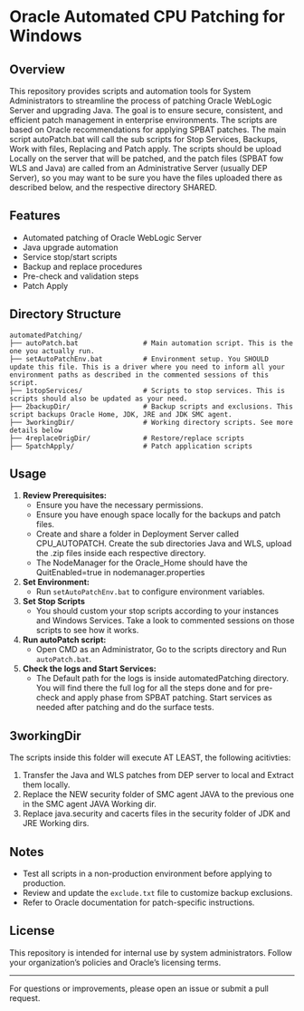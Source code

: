 # Oracle Automated CPU Patching for Windows

## Overview
This repository provides scripts and automation tools for System Administrators to streamline the process of patching Oracle WebLogic Server and upgrading Java. The goal is to ensure secure, consistent, and efficient patch management in enterprise environments. The scripts are based on Oracle recommendations for applying SPBAT patches. 
The main script autoPatch.bat will call the sub scripts for Stop Services, Backups, Work with files, Replacing and Patch apply. 
The scripts should be upload Locally on the server that will be patched, and the patch files (SPBAT fow WLS and Java) are called from an Administrative Server (usually DEP Server), so you may want to be sure you have the files uploaded there as described below, and the respective directory SHARED.

## Features
- Automated patching of Oracle WebLogic Server
- Java upgrade automation
- Service stop/start scripts
- Backup and replace procedures
- Pre-check and validation steps
- Patch Apply

## Directory Structure
```
automatedPatching/
├── autoPatch.bat                # Main automation script. This is the one you actually run.
├── setAutoPatchEnv.bat          # Environment setup. You SHOULD update this file. This is a driver where you need to inform all your environment paths as described in the commented sessions of this script.
├── 1stopServices/               # Scripts to stop services. This is scripts should also be updated as your need.
├── 2backupDir/                  # Backup scripts and exclusions. This script backups Oracle Home, JDK, JRE and JDK SMC agent.
├── 3workingDir/                 # Working directory scripts. See more details below
├── 4replaceOrigDir/             # Restore/replace scripts
├── 5patchApply/                 # Patch application scripts
```

## Usage
1. **Review Prerequisites:**
   - Ensure you have the necessary permissions.
   - Ensure you have enough space locally for the backups and patch files.
   - Create and share a folder in Deployment Server called CPU_AUTOPATCH. Create the sub directories Java and WLS, upload the .zip files inside each respective directory.
   - The NodeManager for the Oracle_Home should have the QuitEnabled=true in nodemanager.properties
2. **Set Environment:**
   - Run `setAutoPatchEnv.bat` to configure environment variables.
3. **Set Stop Scripts**
   - You should custom your stop scripts according to your instances and Windows Services. Take a look to commented sessions on those scripts to see how it works.
3. **Run autoPatch script:**
   - Open CMD as an Administrator, Go to the scripts directory and Run `autoPatch.bat`.
4. **Check the logs and Start Services:**
   - The Default path for the logs is inside automatedPatching directory. You will find there the full log for all the steps done and for pre-check and apply phase from SPBAT patching. Start services as needed after patching and do the surface tests.
     
## 3workingDir
   The scripts inside this folder will execute AT LEAST, the following acitivties:
   1. Transfer the Java and WLS patches from DEP server to local and Extract them locally.
   2. Replace the NEW security folder of SMC agent JAVA to the previous one in the SMC agent JAVA Working dir.
   3. Replace java.security and cacerts files in the security folder of JDK and JRE Working dirs.

## Notes
- Test all scripts in a non-production environment before applying to production.
- Review and update the `exclude.txt` file to customize backup exclusions.
- Refer to Oracle documentation for patch-specific instructions.

## License
This repository is intended for internal use by system administrators. Follow your organization’s policies and Oracle’s licensing terms.

---
For questions or improvements, please open an issue or submit a pull request.
